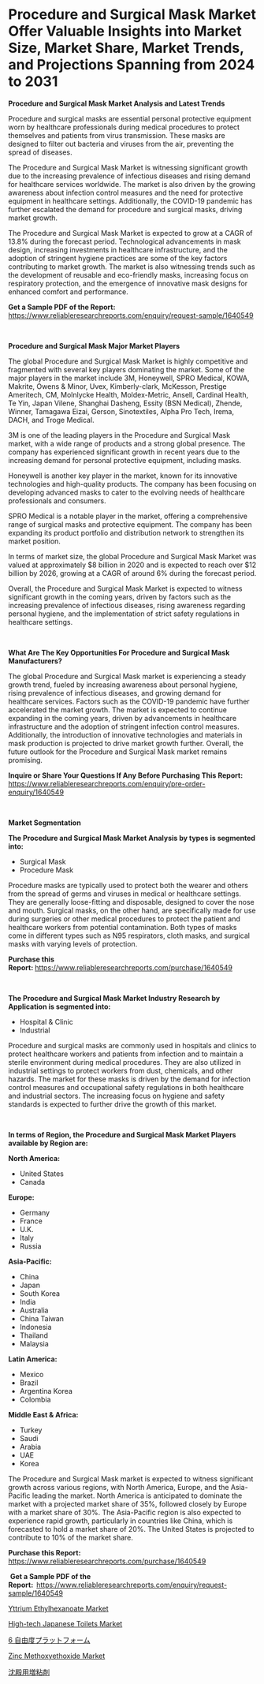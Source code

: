 <p><h1>Procedure and Surgical Mask Market Offer Valuable Insights into Market Size, Market Share, Market Trends, and Projections Spanning from 2024 to 2031</h1></p><p><strong>Procedure and Surgical Mask Market Analysis and Latest Trends</strong></p>
<p><p>Procedure and surgical masks are essential personal protective equipment worn by healthcare professionals during medical procedures to protect themselves and patients from virus transmission. These masks are designed to filter out bacteria and viruses from the air, preventing the spread of diseases.</p><p>The Procedure and Surgical Mask Market is witnessing significant growth due to the increasing prevalence of infectious diseases and rising demand for healthcare services worldwide. The market is also driven by the growing awareness about infection control measures and the need for protective equipment in healthcare settings. Additionally, the COVID-19 pandemic has further escalated the demand for procedure and surgical masks, driving market growth.</p><p>The Procedure and Surgical Mask Market is expected to grow at a CAGR of 13.8% during the forecast period. Technological advancements in mask design, increasing investments in healthcare infrastructure, and the adoption of stringent hygiene practices are some of the key factors contributing to market growth. The market is also witnessing trends such as the development of reusable and eco-friendly masks, increasing focus on respiratory protection, and the emergence of innovative mask designs for enhanced comfort and performance.</p></p>
<p><strong>Get a Sample PDF of the Report:&nbsp;</strong> <a href="https://www.reliableresearchreports.com/enquiry/request-sample/1640549">https://www.reliableresearchreports.com/enquiry/request-sample/1640549</a></p>
<p>&nbsp;</p>
<p><strong>Procedure and Surgical Mask Major Market Players</strong></p>
<p><p>The global Procedure and Surgical Mask Market is highly competitive and fragmented with several key players dominating the market. Some of the major players in the market include 3M, Honeywell, SPRO Medical, KOWA, Makrite, Owens & Minor, Uvex, Kimberly-clark, McKesson, Prestige Ameritech, CM, Molnlycke Health, Moldex-Metric, Ansell, Cardinal Health, Te Yin, Japan Vilene, Shanghai Dasheng, Essity (BSN Medical), Zhende, Winner, Tamagawa Eizai, Gerson, Sinotextiles, Alpha Pro Tech, Irema, DACH, and Troge Medical.</p><p>3M is one of the leading players in the Procedure and Surgical Mask market, with a wide range of products and a strong global presence. The company has experienced significant growth in recent years due to the increasing demand for personal protective equipment, including masks.</p><p>Honeywell is another key player in the market, known for its innovative technologies and high-quality products. The company has been focusing on developing advanced masks to cater to the evolving needs of healthcare professionals and consumers.</p><p>SPRO Medical is a notable player in the market, offering a comprehensive range of surgical masks and protective equipment. The company has been expanding its product portfolio and distribution network to strengthen its market position.</p><p>In terms of market size, the global Procedure and Surgical Mask Market was valued at approximately $8 billion in 2020 and is expected to reach over $12 billion by 2026, growing at a CAGR of around 6% during the forecast period.</p><p>Overall, the Procedure and Surgical Mask Market is expected to witness significant growth in the coming years, driven by factors such as the increasing prevalence of infectious diseases, rising awareness regarding personal hygiene, and the implementation of strict safety regulations in healthcare settings.</p></p>
<p>&nbsp;</p>
<p><strong>What Are The Key Opportunities For Procedure and Surgical Mask Manufacturers?</strong></p>
<p><p>The global Procedure and Surgical Mask market is experiencing a steady growth trend, fueled by increasing awareness about personal hygiene, rising prevalence of infectious diseases, and growing demand for healthcare services. Factors such as the COVID-19 pandemic have further accelerated the market growth. The market is expected to continue expanding in the coming years, driven by advancements in healthcare infrastructure and the adoption of stringent infection control measures. Additionally, the introduction of innovative technologies and materials in mask production is projected to drive market growth further. Overall, the future outlook for the Procedure and Surgical Mask market remains promising.</p></p>
<p><strong>Inquire or Share Your Questions If Any Before Purchasing This Report:</strong> <a href="https://www.reliableresearchreports.com/enquiry/pre-order-enquiry/1640549">https://www.reliableresearchreports.com/enquiry/pre-order-enquiry/1640549</a></p>
<p>&nbsp;</p>
<p><strong>Market Segmentation</strong></p>
<p><strong>The Procedure and Surgical Mask Market Analysis by types is segmented into:</strong></p>
<p><ul><li>Surgical Mask</li><li>Procedure Mask</li></ul></p>
<p><p>Procedure masks are typically used to protect both the wearer and others from the spread of germs and viruses in medical or healthcare settings. They are generally loose-fitting and disposable, designed to cover the nose and mouth. Surgical masks, on the other hand, are specifically made for use during surgeries or other medical procedures to protect the patient and healthcare workers from potential contamination. Both types of masks come in different types such as N95 respirators, cloth masks, and surgical masks with varying levels of protection.</p></p>
<p><strong>Purchase this Report:&nbsp;</strong><a href="https://www.reliableresearchreports.com/purchase/1640549">https://www.reliableresearchreports.com/purchase/1640549</a></p>
<p>&nbsp;</p>
<p><strong>The Procedure and Surgical Mask Market Industry Research by Application is segmented into:</strong></p>
<p><ul><li>Hospital & Clinic</li><li>Industrial</li></ul></p>
<p><p>Procedure and surgical masks are commonly used in hospitals and clinics to protect healthcare workers and patients from infection and to maintain a sterile environment during medical procedures. They are also utilized in industrial settings to protect workers from dust, chemicals, and other hazards. The market for these masks is driven by the demand for infection control measures and occupational safety regulations in both healthcare and industrial sectors. The increasing focus on hygiene and safety standards is expected to further drive the growth of this market.</p></p>
<p>&nbsp;</p>
<p><strong>In terms of Region, the Procedure and Surgical Mask Market Players available by Region are:</strong></p>
<p>
    <p> <strong> North America: </strong>
        <ul>
            <li>United States</li>
            <li>Canada</li>
        </ul>
        </p> 
    <p> <strong> Europe: </strong>
        <ul>
            <li>Germany</li>
            <li>France</li>
            <li>U.K.</li>
            <li>Italy</li>
            <li>Russia</li>
        </ul>
        </p> 
    <p> <strong> Asia-Pacific: </strong>
        <ul>
            <li>China</li>
            <li>Japan</li>
            <li>South Korea</li>
            <li>India</li>
            <li>Australia</li>
            <li>China Taiwan</li>
            <li>Indonesia</li>
            <li>Thailand</li>
            <li>Malaysia</li>
        </ul>
        </p> 
    <p> <strong> Latin America: </strong>
        <ul>
            <li>Mexico</li>
            <li>Brazil</li>
            <li>Argentina Korea</li>
            <li>Colombia</li>
        </ul>
        </p> 
    <p> <strong> Middle East & Africa: </strong>
        <ul>
            <li>Turkey</li>
            <li>Saudi</li>
            <li>Arabia</li>
            <li>UAE</li>
            <li>Korea</li>
        </ul>
    </p>
    </p>
<p><p>The Procedure and Surgical Mask market is expected to witness significant growth across various regions, with North America, Europe, and the Asia-Pacific leading the market. North America is anticipated to dominate the market with a projected market share of 35%, followed closely by Europe with a market share of 30%. The Asia-Pacific region is also expected to experience rapid growth, particularly in countries like China, which is forecasted to hold a market share of 20%. The United States is projected to contribute to 10% of the market share.</p></p>
<p><strong>Purchase this Report: </strong><a href="https://www.reliableresearchreports.com/purchase/1640549">https://www.reliableresearchreports.com/purchase/1640549</a></p>
<p>&nbsp;<strong>Get a Sample PDF of the Report:&nbsp;&nbsp;</strong><a href="https://www.reliableresearchreports.com/enquiry/request-sample/1640549">https://www.reliableresearchreports.com/enquiry/request-sample/1640549</a></p>
<p><strong></strong></p>
<p><p><a href="https://issuu.com/reportprime-2/docs/yttrium-ethylhexanoate-market-size-2030.pptx">Yttrium Ethylhexanoate Market</a></p><p><a href="https://github.com/johnbach50/Market-Research-Report-List-2/blob/main/high-tech-japanese-toilets-market.md">High-tech Japanese Toilets Market</a></p><p><a href="https://github.com/joaejkdzgyljvo6/Market-Research-Report-List-1/blob/main/98386537131.md">6 自由度プラットフォーム</a></p><p><a href="https://issuu.com/reportprime-2/docs/zinc-methoxyethoxide-market-size-2030.pptx">Zinc Methoxyethoxide Market</a></p><p><a href="https://github.com/NashBeahan2023/Market-Research-Report-List-1/blob/main/87041877132.md">沈殿用増粘剤</a></p></p>